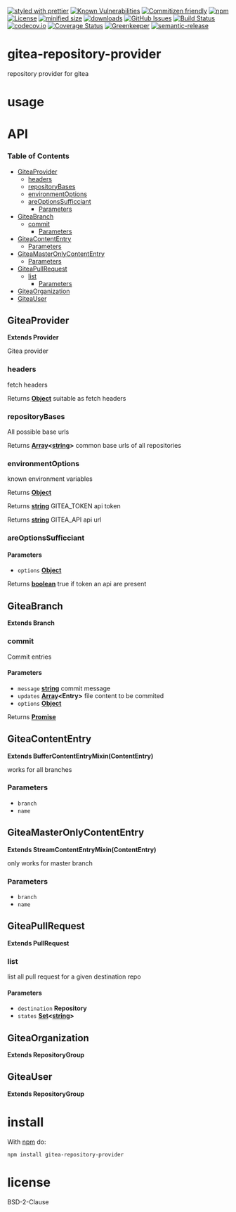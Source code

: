 [![styled with prettier](https://img.shields.io/badge/styled_with-prettier-ff69b4.svg)](https://github.com/prettier/prettier)
[![Known Vulnerabilities](https://snyk.io/test/github/arlac77/gitea-repository-provider/badge.svg)](https://snyk.io/test/github/arlac77/gitea-repository-provider)
[![Commitizen friendly](https://img.shields.io/badge/commitizen-friendly-brightgreen.svg)](http://commitizen.github.io/cz-cli/)
[![npm](https://img.shields.io/npm/v/gitea-repository-provider.svg)](https://www.npmjs.com/package/gitea-repository-provider)
[![License](https://img.shields.io/badge/License-BSD%203--Clause-blue.svg)](https://opensource.org/licenses/BSD-3-Clause)
[![minified size](https://badgen.net/bundlephobia/min/gitea-repository-provider)](https://bundlephobia.com/result?p=gitea-repository-provider)
[![downloads](http://img.shields.io/npm/dm/gitea-repository-provider.svg?style=flat-square)](https://npmjs.org/package/gitea-repository-provider)
[![GitHub Issues](https://img.shields.io/github/issues/arlac77/gitea-repository-provider.svg?style=flat-square)](https://github.com/arlac77/gitea-repository-provider/issues)
[![Build Status](https://secure.travis-ci.org/arlac77/gitea-repository-provider.png)](http://travis-ci.org/arlac77/gitea-repository-provider)
[![codecov.io](http://codecov.io/github/arlac77/gitea-repository-provider/coverage.svg?branch=master)](http://codecov.io/github/arlac77/gitea-repository-provider?branch=master)
[![Coverage Status](https://coveralls.io/repos/arlac77/gitea-repository-provider/badge.svg)](https://coveralls.io/r/arlac77/gitea-repository-provider)
[![Greenkeeper](https://badges.greenkeeper.io/arlac77/gitea-repository-provider.svg)](https://greenkeeper.io/)
[![semantic-release](https://img.shields.io/badge/%20%20%F0%9F%93%A6%F0%9F%9A%80-semantic--release-e10079.svg)](https://github.com/arlac77/gitea-repository-provider)

# gitea-repository-provider

repository provider for gitea

# usage

# API

<!-- Generated by documentation.js. Update this documentation by updating the source code. -->

### Table of Contents

-   [GiteaProvider](#giteaprovider)
    -   [headers](#headers)
    -   [repositoryBases](#repositorybases)
    -   [environmentOptions](#environmentoptions)
    -   [areOptionsSufficciant](#areoptionssufficciant)
        -   [Parameters](#parameters)
-   [GiteaBranch](#giteabranch)
    -   [commit](#commit)
        -   [Parameters](#parameters-1)
-   [GiteaContentEntry](#giteacontententry)
    -   [Parameters](#parameters-2)
-   [GiteaMasterOnlyContentEntry](#giteamasteronlycontententry)
    -   [Parameters](#parameters-3)
-   [GiteaPullRequest](#giteapullrequest)
    -   [list](#list)
        -   [Parameters](#parameters-4)
-   [GiteaOrganization](#giteaorganization)
-   [GiteaUser](#giteauser)

## GiteaProvider

**Extends Provider**

Gitea provider

### headers

fetch headers

Returns **[Object](https://developer.mozilla.org/docs/Web/JavaScript/Reference/Global_Objects/Object)** suitable as fetch headers

### repositoryBases

All possible base urls

Returns **[Array](https://developer.mozilla.org/docs/Web/JavaScript/Reference/Global_Objects/Array)&lt;[string](https://developer.mozilla.org/docs/Web/JavaScript/Reference/Global_Objects/String)>** common base urls of all repositories

### environmentOptions

known environment variables

Returns **[Object](https://developer.mozilla.org/docs/Web/JavaScript/Reference/Global_Objects/Object)** 

Returns **[string](https://developer.mozilla.org/docs/Web/JavaScript/Reference/Global_Objects/String)** GITEA_TOKEN api token

Returns **[string](https://developer.mozilla.org/docs/Web/JavaScript/Reference/Global_Objects/String)** GITEA_API api url

### areOptionsSufficciant

#### Parameters

-   `options` **[Object](https://developer.mozilla.org/docs/Web/JavaScript/Reference/Global_Objects/Object)** 

Returns **[boolean](https://developer.mozilla.org/docs/Web/JavaScript/Reference/Global_Objects/Boolean)** true if token an api are present

## GiteaBranch

**Extends Branch**

### commit

Commit entries

#### Parameters

-   `message` **[string](https://developer.mozilla.org/docs/Web/JavaScript/Reference/Global_Objects/String)** commit message
-   `updates` **[Array](https://developer.mozilla.org/docs/Web/JavaScript/Reference/Global_Objects/Array)&lt;Entry>** file content to be commited
-   `options` **[Object](https://developer.mozilla.org/docs/Web/JavaScript/Reference/Global_Objects/Object)** 

Returns **[Promise](https://developer.mozilla.org/docs/Web/JavaScript/Reference/Global_Objects/Promise)** 

## GiteaContentEntry

**Extends BufferContentEntryMixin(ContentEntry)**

works for all branches

### Parameters

-   `branch`  
-   `name`  

## GiteaMasterOnlyContentEntry

**Extends StreamContentEntryMixin(ContentEntry)**

only works for master branch

### Parameters

-   `branch`  
-   `name`  

## GiteaPullRequest

**Extends PullRequest**

### list

list all pull request for a given destination repo

#### Parameters

-   `destination` **Repository** 
-   `states` **[Set](https://developer.mozilla.org/docs/Web/JavaScript/Reference/Global_Objects/Set)&lt;[string](https://developer.mozilla.org/docs/Web/JavaScript/Reference/Global_Objects/String)>** 

## GiteaOrganization

**Extends RepositoryGroup**

## GiteaUser

**Extends RepositoryGroup**

# install

With [npm](http://npmjs.org) do:

```shell
npm install gitea-repository-provider
```

# license

BSD-2-Clause
